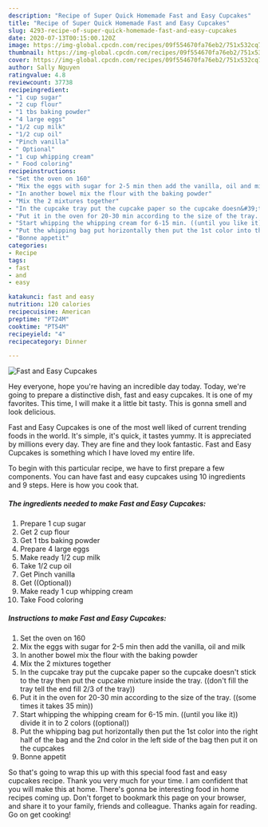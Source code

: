 ```yaml
---
description: "Recipe of Super Quick Homemade Fast and Easy Cupcakes"
title: "Recipe of Super Quick Homemade Fast and Easy Cupcakes"
slug: 4293-recipe-of-super-quick-homemade-fast-and-easy-cupcakes
date: 2020-07-13T00:15:00.120Z
image: https://img-global.cpcdn.com/recipes/09f554670fa76eb2/751x532cq70/fast-and-easy-cupcakes-recipe-main-photo.jpg
thumbnail: https://img-global.cpcdn.com/recipes/09f554670fa76eb2/751x532cq70/fast-and-easy-cupcakes-recipe-main-photo.jpg
cover: https://img-global.cpcdn.com/recipes/09f554670fa76eb2/751x532cq70/fast-and-easy-cupcakes-recipe-main-photo.jpg
author: Sally Nguyen
ratingvalue: 4.8
reviewcount: 37738
recipeingredient:
- "1 cup sugar"
- "2 cup flour"
- "1 tbs baking powder"
- "4 large eggs"
- "1/2 cup milk"
- "1/2 cup oil"
- "Pinch vanilla"
- " Optional"
- "1 cup whipping cream"
- " Food coloring"
recipeinstructions:
- "Set the oven on 160"
- "Mix the eggs with sugar for 2-5 min then add the vanilla, oil and milk"
- "In another bowel mix the flour with the baking powder"
- "Mix the 2 mixtures together"
- "In the cupcake tray put the cupcake paper so the cupcake doesn&#39;t stick to the tray then put the cupcake mixture inside the tray. ((don&#39;t fill the tray tell the end fill 2/3 of the tray))"
- "Put it in the oven for 20-30 min according to the size of the tray. ((some times it takes 35 min))"
- "Start whipping the whipping cream for 6-15 min. ((until you like it)) divide it in to 2 colors ((optional))"
- "Put the whipping bag put horizontally then put the 1st color into the right half of the bag and the 2nd color in the left side of the bag then put it on the cupcakes"
- "Bonne appetit"
categories:
- Recipe
tags:
- fast
- and
- easy

katakunci: fast and easy 
nutrition: 120 calories
recipecuisine: American
preptime: "PT24M"
cooktime: "PT54M"
recipeyield: "4"
recipecategory: Dinner

---
```



![Fast and Easy Cupcakes](https://img-global.cpcdn.com/recipes/09f554670fa76eb2/751x532cq70/fast-and-easy-cupcakes-recipe-main-photo.jpg)

Hey everyone, hope you're having an incredible day today. Today, we're going to prepare a distinctive dish, fast and easy cupcakes. It is one of my favorites. This time, I will make it a little bit tasty. This is gonna smell and look delicious.

Fast and Easy Cupcakes is one of the most well liked of current trending foods in the world. It's simple, it's quick, it tastes yummy. It is appreciated by millions every day. They are fine and they look fantastic. Fast and Easy Cupcakes is something which I have loved my entire life.




To begin with this particular recipe, we have to first prepare a few components. You can have fast and easy cupcakes using 10 ingredients and 9 steps. Here is how you cook that.

<!--inarticleads1-->

##### The ingredients needed to make Fast and Easy Cupcakes:

1. Prepare 1 cup sugar
1. Get 2 cup flour
1. Get 1 tbs baking powder
1. Prepare 4 large eggs
1. Make ready 1/2 cup milk
1. Take 1/2 cup oil
1. Get Pinch vanilla
1. Get  ((Optional))
1. Make ready 1 cup whipping cream
1. Take  Food coloring




<!--inarticleads2-->

##### Instructions to make Fast and Easy Cupcakes:

1. Set the oven on 160
1. Mix the eggs with sugar for 2-5 min then add the vanilla, oil and milk
1. In another bowel mix the flour with the baking powder
1. Mix the 2 mixtures together
1. In the cupcake tray put the cupcake paper so the cupcake doesn&#39;t stick to the tray then put the cupcake mixture inside the tray. ((don&#39;t fill the tray tell the end fill 2/3 of the tray))
1. Put it in the oven for 20-30 min according to the size of the tray. ((some times it takes 35 min))
1. Start whipping the whipping cream for 6-15 min. ((until you like it)) divide it in to 2 colors ((optional))
1. Put the whipping bag put horizontally then put the 1st color into the right half of the bag and the 2nd color in the left side of the bag then put it on the cupcakes
1. Bonne appetit




So that's going to wrap this up with this special food fast and easy cupcakes recipe. Thank you very much for your time. I am confident that you will make this at home. There's gonna be interesting food in home recipes coming up. Don't forget to bookmark this page on your browser, and share it to your family, friends and colleague. Thanks again for reading. Go on get cooking!
